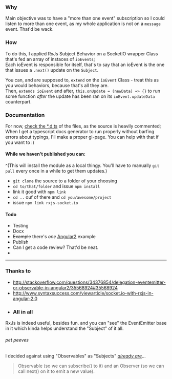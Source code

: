 ### Why
Main objective was to have a "more than one event" subscription so I could listen to more than one event, as my
whole application is not on a `message` event. That'd be wack.

### How
To do this, I applied RxJs Subject Behavior on a SocketIO wrapper Class that's fed an array of instaces of `ioEvents`;    
Each ioEvent is responsible for itself, that's to say that an ioEvent is the one that issues a `.next()` update on the `Subject`.

You can, and are supposed to, `extend` on the `ioEvent` Class - treat this as you would behaviors, because that's all they are.    
Then, `extends ioEvent` and after, `this.onUpdate = (newData) => {}` to run some function *after* the update has been ran on its `ioEvent.updateData` counterpart.

### Documentation 
For now, [check the *.d.ts](rxjs-socket.io.d.ts) of the files, as the source is heavily commented;    
When I get a typescript docs generator to run properly without barfing errors about typings, I'll make a proper gl-page. You can help with that if you want to :)

#### While we haven't published you can:
^(This will install the module as a local thingy. You'll have to manually `git pull` every once in a while to get them updates.)
- `git clone` the source to a folder of your choosing
- `cd to/that/folder` and issue `npm install`
- link it good with `npm link`
- `cd ..` ouf of there and `cd you/awesome/project`
- issue `npm link rxjs-socket.io`

#### Todo
- Testing
- Docx
- ~~Example~~ there's *one* [Angular2]() example
- Publish
- Can I get a code review? That'd be neat.
- 
---

### Thanks to
- http://stackoverflow.com/questions/34376854/delegation-eventemitter-or-observable-in-angular2/35568924#35568924
- http://www.syntaxsuccess.com/viewarticle/socket.io-with-rxjs-in-angular-2.0
- ### All in all
RxJs is indeed useful, besides fun. and you can "see" the EventEmitter base in it which kinda helps understand the "Subject" of it all.

###### pet peeves
I decided against using "Observables" as "Subjects" [*already are*](http://stackoverflow.com/questions/34376854/delegation-eventemitter-or-observable-in-angular2/35568924#35568924)...
> Observable (so we can subscribe() to it) and an Observer (so we can call next() on it to emit a new value).
